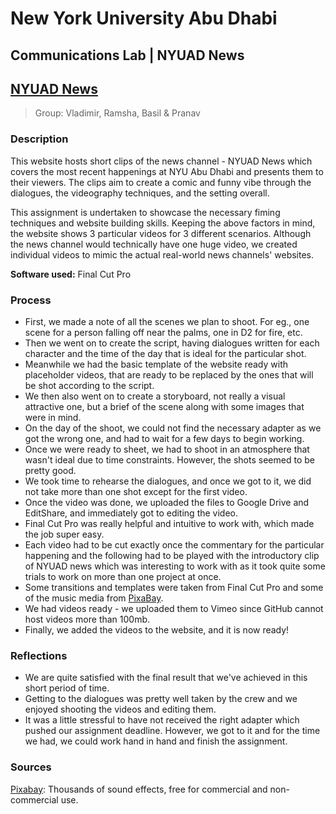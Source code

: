 # New York University Abu Dhabi
## Communications Lab | NYUAD News

## [NYUAD News](https://basil-ahmed.github.io/CommunicationsLab/NYUADNews/)

>Group: Vladimir, Ramsha, Basil & Pranav
### Description
This website hosts short clips of the news channel - NYUAD News which covers the most recent happenings at NYU Abu Dhabi and presents them to their viewers. The clips aim to create a comic and funny vibe through the dialogues, the videography techniques, and the setting overall.

This assignment is undertaken to showcase the necessary fiming techniques and website building skills. Keeping the above factors in mind, the website shows 3 particular videos for 3 different scenarios. Although the news channel would technically have one huge video, we created individual videos to mimic the actual real-world news channels' websites.

**Software used:** Final Cut Pro

### Process
- First, we made a note of all the scenes we plan to shoot. For eg., one scene for a person falling off near the palms, one in D2 for fire, etc. 
- Then we went on to create the script, having dialogues written for each character and the time of the day that is ideal for the particular shot. 
- Meanwhile we had the basic template of the website ready with placeholder videos, that are ready to be replaced by the ones that will be shot according to the script. 
- We then also went on to create a storyboard, not really a visual attractive one, but a brief of the scene along with some images that were in mind. 
- On the day of the shoot, we could not find the necessary adapter as we got the wrong one, and had to wait for a few days to begin working.
- Once we were ready to sheet, we had to shoot in an atmosphere that wasn't ideal due to time constraints. However, the shots seemed to be pretty good.
- We took time to rehearse the dialogues, and once we got to it, we did not take more than one shot except for the first video. 
- Once the video was done, we uploaded the files to Google Drive and EditShare, and immediately got to editing the video. 
- Final Cut Pro was really helpful and intuitive to work with, which made the job super easy. 
- Each video had to be cut exactly once the commentary for the particular happening and the following had to be played with the introductory clip of NYUAD news which was interesting to work with as it took quite some trials to work on more than one project at once.
- Some transitions and templates were taken from Final Cut Pro and some of the music media from [PixaBay](https://pixabay.com/sound-effects/).
- We had videos ready - we uploaded them to Vimeo since GitHub cannot host videos more than 100mb.
- Finally, we added the videos to the website, and it is now ready!

### Reflections
- We are quite satisfied with the final result that we've achieved in this short period of time. 
- Getting to the dialogues was pretty well taken by the crew and we enjoyed shooting the videos and editing them.
- It was a little stressful to have not received the right adapter which pushed our assignment deadline. However, we got to it and for the time we had, we could work hand in hand and finish the assignment. 

### Sources
[Pixabay](https://pixabay.com/sound-effects/): Thousands of sound effects, free for commercial and non-commercial use.
